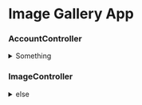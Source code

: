 # Image Gallery App


### AccountController
<details><summary>Something</summary>
- [ ] Login (POST)
- [ ] Logout (POST)
- [ ] forgotPassword (POST)
- [ ] updateProfile (POST)
- [ ] viewProfile (GET)
- [ ] changePassword (POST)
- [ ] verifyEmail (GET)
</details>


### ImageController
<details><summary>else</summary>
- [ ] Upload Image
-	*	[ ] Compress Image
-	*	[ ] convert Image
-	*	[ ] Extract Exif Data
-	*	[ ] Save Image Localloy
</details>


